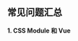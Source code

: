 ## 常见问题汇总

**1. CSS Module 和 Vue <style> 的 scoped 属性有啥异同？**

这是个相当好的问题，看的仔细的同学发现项目中都使用的是 CSS Module，没有提 scoped 属性。在这里给大家做下总结：

- 相同点

  两者都是为了解决 CSS 类名相互干扰的问题，也就是大家常说的“作用域”问题。使用两种方案都可以达到类似效果，但是两者的区别也很明显。

- 不同点

  1. CSS Module 是所有组件化框架都支持的技术方案，他不属于某个框架的私有属性。而 scoped 是 Vue 框架的私有属性。
  2. CSS Module 的工作原理直白的讲就是把一个类名做 md5 ，然后在引用的时候直接使用 md5 字符串，进而保证相同的类名根据不同的路径和组件名称得到不同的 md5 值，保证了最终的类名隔离。而 scoped 的做法是做命名空间限制，也就是说每个组件就是一个命名空间，每个命名空间拥有不同的类名（md5）,然后每个下面的类名都会挂在这个命名空间下进而达到隔离。
  3. 对于父组件声明的类名，在子组件内，CSS Module 是不处理的，想用必须显示调用类名($style.类名)，而使用了 scoped 的因为是命名空间的方式，所以子组件依然有效。

**2. 为啥我们的项目中没有用到 render 函数？**

虽然 Vue 在高版本中借鉴了 React 的写法支持了 render 函数，但是大多数项目不需要这样做。关于 render 函数请先看官方的解释 [render函数](https://cn.vuejs.org/v2/guide/render-function.html)。

在此也给大家做下较容易理解的解释：

- Vue 可以使用 template 或者 render 函数管理 HTML 内容，而 template 是常规的做法，因为 render 对开发者的要求比较高，需要对 Vue 的 API 非常了解，不然弄巧成拙。
- 使用 template 所见即所得，再结合预编译工具更容易开发和调试、用最简单的方式完成任务不是很好吗？也更适合团队的需要。

**3. 使用`webpack4`和`webpack-dev-server` 不能运行**

降级使用webpack3

**4.对于移动端设备的适配问题**

利用设备像素比，计算实际宽度。

设备像素比(device pixel ratio)，设备像素比简称为dpr，其定义了物理像素和设备独立像素的对应关系。它的值可以按下面的公式计算得到。

    设备像素比 ＝ 物理像素 / 设备独立像素

其中iphone5的dpr为2，此项目也根据iphone5的像素进行计算。利用px2rem，在<html>元素上增加一个data-dpr属性，以及一个font-size样式。JS会根据不同的设备添加不同的data-dpr值，比如说2或者3，同时会给html加上对应的font-size的值，比如说75px。
将设置的px转换为rem来达到各个设备的适配问题。
